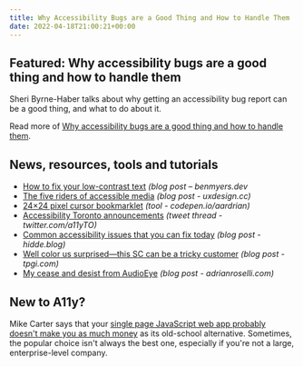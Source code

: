 ```yaml
---
title: Why Accessibility Bugs are a Good Thing and How to Handle Them
date: 2022-04-18T21:00:21+00:00
---
```


## Featured: Why accessibility bugs are a good thing and how to handle them

Sheri Byrne-Haber talks about why getting an accessibility bug report can be a good thing, and what to do about it.

Read more of [Why accessibility bugs are a good thing and how to handle them](https://sheribyrnehaber.com/why-accessibility-bugs-are-a-good-thing-and-how-to-handle-them/).

## News, resources, tools and tutorials

- [How to fix your low-contrast text](https://benmyers.dev/blog/fix-low-contrast-text/) *(blog post – benmyers.dev*
- [The five riders of accessible media](https://uxdesign.cc/the-5-horsemen-of-accessible-media-a26c134509b5) _(blog post - uxdesign.cc)_
- [24×24 pixel cursor bookmarklet](https://codepen.io/aardrian/pen/eYyjNVg) *(tool - codepen.io/aardrian)*
- [Accessibility Toronto announcements](https://twitter.com/a11yTO/status/1513622740401545224) *(tweet thread - twitter.com/a11yTO)*
- [Common accessibility issues that you can fix today](https://hidde.blog/common-a11y-issues/) *(blog post - hidde.blog)*
- [Well color us surprised—this SC can be a tricky customer](https://www.tpgi.com/well-color-us-surprised-this-sc-can-be-a-tricky-customer/) *(blog post - tpgi.com)*
- [My cease and desist from AudioEye](https://adrianroselli.com/2022/04/my-cease-desist-from-audioeye.html) *(blog post - adrianroselli.com)*

## New to A11y?

Mike Carter says that your [single page JavaScript web app probably doesn't make you as much money](https://mcarter.me/posts/the-economics-of-javascript) as its old-school alternative. Sometimes, the popular choice isn't always the best one, especially if you're not a large, enterprise-level company.

